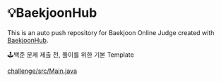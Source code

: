 # 💡BaekjoonHub
This is an auto push repository for Baekjoon Online Judge created with [BaekjoonHub](https://github.com/BaekjoonHub/BaekjoonHub).



🕹️백준 문제 제출 전, 풀이를 위한 기본 Template

[challenge/src/Main.java](https://github.com/pubparksy/BaekjoonHub/blob/main/challenge/src/Main.java)



